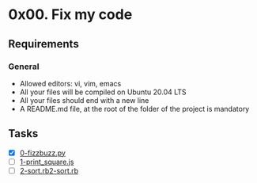 # 0x00. Fix my code

## Requirements
### General
- Allowed editors: vi, vim, emacs
- All your files will be compiled on Ubuntu 20.04 LTS
- All your files should end with a new line
- A README.md file, at the root of the folder of the project is mandatory


## Tasks
- [x] [0-fizzbuzz.py](./0-fizzbuzz.py)
- [ ] [1-print_square.js](./1-print_square.js)
- [ ] [2-sort.rb2-sort.rb](./2-sort.rb)